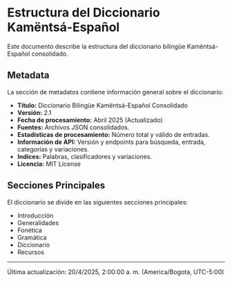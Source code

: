 # Estructura del Diccionario Kamëntsá-Español

Este documento describe la estructura del diccionario bilingüe Kamëntsá-Español consolidado.

## Metadata

La sección de metadatos contiene información general sobre el diccionario:

*   **Título:** Diccionario Bilingüe Kamëntsá-Español Consolidado
*   **Versión:** 2.1
*   **Fecha de procesamiento:** Abril 2025 (Actualizado)
*   **Fuentes:** Archivos JSON consolidados.
*   **Estadísticas de procesamiento:** Número total y válido de entradas.
*   **Información de API:** Versión y endpoints para búsqueda, entrada, categorías y variaciones.
*   **Indices:** Palabras, clasificadores y variaciones.
*   **Licencia:** MIT License

## Secciones Principales

El diccionario se divide en las siguientes secciones principales:

*   Introducción
*   Generalidades
*   Fonética
*   Gramática
*   Diccionario
*   Recursos

---

Última actualización: 20/4/2025, 2:00:00 a. m. (America/Bogota, UTC-5:00)
